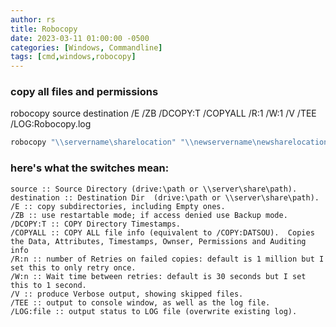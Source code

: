 ```yaml
---
author: rs
title: Robocopy
date: 2023-03-11 01:00:00 -0500 
categories: [Windows, Commandline]
tags: [cmd,windows,robocopy] 
---
```



### copy all files and permissions
robocopy source destination /E /ZB /DCOPY:T /COPYALL /R:1 /W:1 /V /TEE /LOG:Robocopy.log

```cmd
robocopy "\\servername\sharelocation" "\\newservername\newsharelocation"  /E /ZB /DCOPY:T /COPYALL /R:1 /W:1 /V /TEE /LOG:c:\logs\Robocopy.log
```

### here's what the switches mean:
```text
source :: Source Directory (drive:\path or \\server\share\path).
destination :: Destination Dir  (drive:\path or \\server\share\path).
/E :: copy subdirectories, including Empty ones.
/ZB :: use restartable mode; if access denied use Backup mode.
/DCOPY:T :: COPY Directory Timestamps.
/COPYALL :: COPY ALL file info (equivalent to /COPY:DATSOU).  Copies the Data, Attributes, Timestamps, Ownser, Permissions and Auditing info
/R:n :: number of Retries on failed copies: default is 1 million but I set this to only retry once.
/W:n :: Wait time between retries: default is 30 seconds but I set this to 1 second.
/V :: produce Verbose output, showing skipped files.
/TEE :: output to console window, as well as the log file.
/LOG:file :: output status to LOG file (overwrite existing log).
```